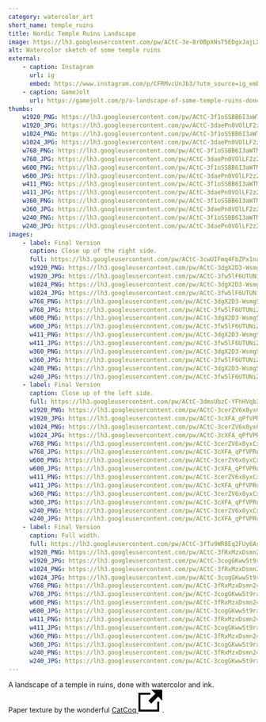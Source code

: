 ```yaml
---
category: watercolor_art
short_name: temple_ruins
title: Nordic Temple Ruins Landscape
image: https://lh3.googleusercontent.com/pw/ACtC-3e-Br0BpXNsT5EDgxJajLXRPMZJrl6vni5MTMDGtmf4ade8wMrQxnxoSUJe3GF2wwXjAnCBLGzBpGJc1dL17EP_Cy7i2gryPQMAB57GV2qv1uKEYjp5ikTmtPnHcZG9D7MsJ1NTNSI8SYWz2XV088AD=w1200-h630-no?authuser=0
alt: Watercolor sketch of some temple ruins
external:
    - caption: Instagram
      url: ig
      embed: https://www.instagram.com/p/CFRMvcUnJb3/?utm_source=ig_embed&amp;utm_campaign=loading
    - caption: GameJolt
      url: https://gamejolt.com/p/a-landscape-of-some-temple-ruins-done-with-watercolor-and-ink-pap-fqxcd4fv
thumbs:
    w1920_PNG: https://lh3.googleusercontent.com/pw/ACtC-3f1oSSBB6I3aWTM2p4Jtbxow8DOZhaiv1AA8e_qs9NJuSuzDAVOVC7xuWuP8DIIknLBZgYoSPMeiRcjEpCbdqatH9Y-Xdw0RiI8qwzUtyesKWj4-d8nyVeB4LIkDJRArWQNQb6iA66qZhRmddu7mfhX=w355
    w1920_JPG: https://lh3.googleusercontent.com/pw/ACtC-3daePn0VOlLF2z2lNnavjwJG_kSvvjS_5zA1DmdM3HoLkovuy66E3ja73Sr2wTz7JihBBLNfGVxTwDfe3oNQNo4AOMdqn0HJ_ZFaGUyS4RWC2JE6UcPbsqrlJFeOds2Tlxlk4QRMsFmpzJejwBuZzhJ=w355
    w1024_PNG: https://lh3.googleusercontent.com/pw/ACtC-3f1oSSBB6I3aWTM2p4Jtbxow8DOZhaiv1AA8e_qs9NJuSuzDAVOVC7xuWuP8DIIknLBZgYoSPMeiRcjEpCbdqatH9Y-Xdw0RiI8qwzUtyesKWj4-d8nyVeB4LIkDJRArWQNQb6iA66qZhRmddu7mfhX=w284
    w1024_JPG: https://lh3.googleusercontent.com/pw/ACtC-3daePn0VOlLF2z2lNnavjwJG_kSvvjS_5zA1DmdM3HoLkovuy66E3ja73Sr2wTz7JihBBLNfGVxTwDfe3oNQNo4AOMdqn0HJ_ZFaGUyS4RWC2JE6UcPbsqrlJFeOds2Tlxlk4QRMsFmpzJejwBuZzhJ=w284
    w768_PNG: https://lh3.googleusercontent.com/pw/ACtC-3f1oSSBB6I3aWTM2p4Jtbxow8DOZhaiv1AA8e_qs9NJuSuzDAVOVC7xuWuP8DIIknLBZgYoSPMeiRcjEpCbdqatH9Y-Xdw0RiI8qwzUtyesKWj4-d8nyVeB4LIkDJRArWQNQb6iA66qZhRmddu7mfhX=w213
    w768_JPG: https://lh3.googleusercontent.com/pw/ACtC-3daePn0VOlLF2z2lNnavjwJG_kSvvjS_5zA1DmdM3HoLkovuy66E3ja73Sr2wTz7JihBBLNfGVxTwDfe3oNQNo4AOMdqn0HJ_ZFaGUyS4RWC2JE6UcPbsqrlJFeOds2Tlxlk4QRMsFmpzJejwBuZzhJ=w213
    w600_PNG: https://lh3.googleusercontent.com/pw/ACtC-3f1oSSBB6I3aWTM2p4Jtbxow8DOZhaiv1AA8e_qs9NJuSuzDAVOVC7xuWuP8DIIknLBZgYoSPMeiRcjEpCbdqatH9Y-Xdw0RiI8qwzUtyesKWj4-d8nyVeB4LIkDJRArWQNQb6iA66qZhRmddu7mfhX=w166
    w600_JPG: https://lh3.googleusercontent.com/pw/ACtC-3daePn0VOlLF2z2lNnavjwJG_kSvvjS_5zA1DmdM3HoLkovuy66E3ja73Sr2wTz7JihBBLNfGVxTwDfe3oNQNo4AOMdqn0HJ_ZFaGUyS4RWC2JE6UcPbsqrlJFeOds2Tlxlk4QRMsFmpzJejwBuZzhJ=w166
    w411_PNG: https://lh3.googleusercontent.com/pw/ACtC-3f1oSSBB6I3aWTM2p4Jtbxow8DOZhaiv1AA8e_qs9NJuSuzDAVOVC7xuWuP8DIIknLBZgYoSPMeiRcjEpCbdqatH9Y-Xdw0RiI8qwzUtyesKWj4-d8nyVeB4LIkDJRArWQNQb6iA66qZhRmddu7mfhX=w114
    w411_JPG: https://lh3.googleusercontent.com/pw/ACtC-3daePn0VOlLF2z2lNnavjwJG_kSvvjS_5zA1DmdM3HoLkovuy66E3ja73Sr2wTz7JihBBLNfGVxTwDfe3oNQNo4AOMdqn0HJ_ZFaGUyS4RWC2JE6UcPbsqrlJFeOds2Tlxlk4QRMsFmpzJejwBuZzhJ=w114
    w360_PNG: https://lh3.googleusercontent.com/pw/ACtC-3f1oSSBB6I3aWTM2p4Jtbxow8DOZhaiv1AA8e_qs9NJuSuzDAVOVC7xuWuP8DIIknLBZgYoSPMeiRcjEpCbdqatH9Y-Xdw0RiI8qwzUtyesKWj4-d8nyVeB4LIkDJRArWQNQb6iA66qZhRmddu7mfhX=w100
    w360_JPG: https://lh3.googleusercontent.com/pw/ACtC-3daePn0VOlLF2z2lNnavjwJG_kSvvjS_5zA1DmdM3HoLkovuy66E3ja73Sr2wTz7JihBBLNfGVxTwDfe3oNQNo4AOMdqn0HJ_ZFaGUyS4RWC2JE6UcPbsqrlJFeOds2Tlxlk4QRMsFmpzJejwBuZzhJ=w100
    w240_PNG: https://lh3.googleusercontent.com/pw/ACtC-3f1oSSBB6I3aWTM2p4Jtbxow8DOZhaiv1AA8e_qs9NJuSuzDAVOVC7xuWuP8DIIknLBZgYoSPMeiRcjEpCbdqatH9Y-Xdw0RiI8qwzUtyesKWj4-d8nyVeB4LIkDJRArWQNQb6iA66qZhRmddu7mfhX=w66
    w240_JPG: https://lh3.googleusercontent.com/pw/ACtC-3daePn0VOlLF2z2lNnavjwJG_kSvvjS_5zA1DmdM3HoLkovuy66E3ja73Sr2wTz7JihBBLNfGVxTwDfe3oNQNo4AOMdqn0HJ_ZFaGUyS4RWC2JE6UcPbsqrlJFeOds2Tlxlk4QRMsFmpzJejwBuZzhJ=w66
images:
    - label: Final Version
      caption: Close up of the right side.
      full: https://lh3.googleusercontent.com/pw/ACtC-3cwUIFmq4FbZPx1nayL5r27iVLySdgT-_85qp5IdWn5VPN6nOVWlzpYxHOgWIqb7SwUvB33D5wgV6zQAEzVk9AF_s22onL6wdav6lu3PRmKAWUV3Dou8rP3z6lfBrDKb_d3OWVjlJyv6aMQZM4XzdWn=w1080
      w1920_PNG: https://lh3.googleusercontent.com/pw/ACtC-3dgX2D3-WsmgSngyWqMUaLvrKljzOdKKq4ZhcvMiKU7lTRnEmtNVd39QH1AzIfBuL6dQYYK5rLnDaFe7hYqbU7gkFhjxkqtEq00SmR_XWJNw1eJVUATMkXIMBoH4a1ASDR8GE7iQrhwkw297mcywtrW=w850
      w1920_JPG: https://lh3.googleusercontent.com/pw/ACtC-3fw5lF6UTUNiZU_R5RiPWwrvkDlStyR8ETyymnGzqYRfoeIEyRwB9zB4EzZOaoRpvAH6yPcSjRuZFepP7s71xqshjcHZ__llDetMdSZxLYblQaZ56sqfQPC_hQcfDes-_YEMPIxZi9HnkubxdQ6V1OJ=w850
      w1024_PNG: https://lh3.googleusercontent.com/pw/ACtC-3dgX2D3-WsmgSngyWqMUaLvrKljzOdKKq4ZhcvMiKU7lTRnEmtNVd39QH1AzIfBuL6dQYYK5rLnDaFe7hYqbU7gkFhjxkqtEq00SmR_XWJNw1eJVUATMkXIMBoH4a1ASDR8GE7iQrhwkw297mcywtrW=w711
      w1024_JPG: https://lh3.googleusercontent.com/pw/ACtC-3fw5lF6UTUNiZU_R5RiPWwrvkDlStyR8ETyymnGzqYRfoeIEyRwB9zB4EzZOaoRpvAH6yPcSjRuZFepP7s71xqshjcHZ__llDetMdSZxLYblQaZ56sqfQPC_hQcfDes-_YEMPIxZi9HnkubxdQ6V1OJ=w711
      w768_PNG: https://lh3.googleusercontent.com/pw/ACtC-3dgX2D3-WsmgSngyWqMUaLvrKljzOdKKq4ZhcvMiKU7lTRnEmtNVd39QH1AzIfBuL6dQYYK5rLnDaFe7hYqbU7gkFhjxkqtEq00SmR_XWJNw1eJVUATMkXIMBoH4a1ASDR8GE7iQrhwkw297mcywtrW=w533
      w768_JPG: https://lh3.googleusercontent.com/pw/ACtC-3fw5lF6UTUNiZU_R5RiPWwrvkDlStyR8ETyymnGzqYRfoeIEyRwB9zB4EzZOaoRpvAH6yPcSjRuZFepP7s71xqshjcHZ__llDetMdSZxLYblQaZ56sqfQPC_hQcfDes-_YEMPIxZi9HnkubxdQ6V1OJ=w533
      w600_PNG: https://lh3.googleusercontent.com/pw/ACtC-3dgX2D3-WsmgSngyWqMUaLvrKljzOdKKq4ZhcvMiKU7lTRnEmtNVd39QH1AzIfBuL6dQYYK5rLnDaFe7hYqbU7gkFhjxkqtEq00SmR_XWJNw1eJVUATMkXIMBoH4a1ASDR8GE7iQrhwkw297mcywtrW=w416
      w600_JPG: https://lh3.googleusercontent.com/pw/ACtC-3fw5lF6UTUNiZU_R5RiPWwrvkDlStyR8ETyymnGzqYRfoeIEyRwB9zB4EzZOaoRpvAH6yPcSjRuZFepP7s71xqshjcHZ__llDetMdSZxLYblQaZ56sqfQPC_hQcfDes-_YEMPIxZi9HnkubxdQ6V1OJ=w416
      w411_PNG: https://lh3.googleusercontent.com/pw/ACtC-3dgX2D3-WsmgSngyWqMUaLvrKljzOdKKq4ZhcvMiKU7lTRnEmtNVd39QH1AzIfBuL6dQYYK5rLnDaFe7hYqbU7gkFhjxkqtEq00SmR_XWJNw1eJVUATMkXIMBoH4a1ASDR8GE7iQrhwkw297mcywtrW=w285
      w411_JPG: https://lh3.googleusercontent.com/pw/ACtC-3fw5lF6UTUNiZU_R5RiPWwrvkDlStyR8ETyymnGzqYRfoeIEyRwB9zB4EzZOaoRpvAH6yPcSjRuZFepP7s71xqshjcHZ__llDetMdSZxLYblQaZ56sqfQPC_hQcfDes-_YEMPIxZi9HnkubxdQ6V1OJ=w285
      w360_PNG: https://lh3.googleusercontent.com/pw/ACtC-3dgX2D3-WsmgSngyWqMUaLvrKljzOdKKq4ZhcvMiKU7lTRnEmtNVd39QH1AzIfBuL6dQYYK5rLnDaFe7hYqbU7gkFhjxkqtEq00SmR_XWJNw1eJVUATMkXIMBoH4a1ASDR8GE7iQrhwkw297mcywtrW=w250
      w360_JPG: https://lh3.googleusercontent.com/pw/ACtC-3fw5lF6UTUNiZU_R5RiPWwrvkDlStyR8ETyymnGzqYRfoeIEyRwB9zB4EzZOaoRpvAH6yPcSjRuZFepP7s71xqshjcHZ__llDetMdSZxLYblQaZ56sqfQPC_hQcfDes-_YEMPIxZi9HnkubxdQ6V1OJ=w250
      w240_PNG: https://lh3.googleusercontent.com/pw/ACtC-3dgX2D3-WsmgSngyWqMUaLvrKljzOdKKq4ZhcvMiKU7lTRnEmtNVd39QH1AzIfBuL6dQYYK5rLnDaFe7hYqbU7gkFhjxkqtEq00SmR_XWJNw1eJVUATMkXIMBoH4a1ASDR8GE7iQrhwkw297mcywtrW=w166
      w240_JPG: https://lh3.googleusercontent.com/pw/ACtC-3fw5lF6UTUNiZU_R5RiPWwrvkDlStyR8ETyymnGzqYRfoeIEyRwB9zB4EzZOaoRpvAH6yPcSjRuZFepP7s71xqshjcHZ__llDetMdSZxLYblQaZ56sqfQPC_hQcfDes-_YEMPIxZi9HnkubxdQ6V1OJ=w166
    - label: Final Version
      caption: Close up of the left side.
      full: https://lh3.googleusercontent.com/pw/ACtC-3dmsUbzC-YFhHVqb3WEzOEfRqVZcakV_oIU-klbU4bn7Te3cHkKrKKfAAXzYvuHc-qk4UTYHmpeYAr12JPVZj3qnnbtnKnsbz9B5ZhoJddVhSXyDINzXrA0LORHJFTvmKuaBlfLB6oOLemXX1eQof48=w1080
      w1920_PNG: https://lh3.googleusercontent.com/pw/ACtC-3cerZV6x8yxCxNofQwQhouzNkEWUvAK0yR5_UQs7FdVMeFtwRbf-7cBv_MBf7MwOT79L8HzyjJBprbnNdQwdWn75-_aoQP0TnDUX4IViqQPxmvD8P8bpuSrH_H7xGekWc4H-yVM7Cd3_BEde9VaYkcL=w850
      w1920_JPG: https://lh3.googleusercontent.com/pw/ACtC-3cXFA_qPfVPRuAdcWh4mdpXuxG4Zn3rm65PQ4YDCvDZYqChxr12je4UQGOsXtO-aHeL-T-vR18ZBy01mYLFc-xoaojUu0PwK6nxbtAlEOS2heC47lYw76_KdIYXIrmzftJ3CgKI6YUrvy-1z37ePvhT=w850
      w1024_PNG: https://lh3.googleusercontent.com/pw/ACtC-3cerZV6x8yxCxNofQwQhouzNkEWUvAK0yR5_UQs7FdVMeFtwRbf-7cBv_MBf7MwOT79L8HzyjJBprbnNdQwdWn75-_aoQP0TnDUX4IViqQPxmvD8P8bpuSrH_H7xGekWc4H-yVM7Cd3_BEde9VaYkcL=w711
      w1024_JPG: https://lh3.googleusercontent.com/pw/ACtC-3cXFA_qPfVPRuAdcWh4mdpXuxG4Zn3rm65PQ4YDCvDZYqChxr12je4UQGOsXtO-aHeL-T-vR18ZBy01mYLFc-xoaojUu0PwK6nxbtAlEOS2heC47lYw76_KdIYXIrmzftJ3CgKI6YUrvy-1z37ePvhT=w711
      w768_PNG: https://lh3.googleusercontent.com/pw/ACtC-3cerZV6x8yxCxNofQwQhouzNkEWUvAK0yR5_UQs7FdVMeFtwRbf-7cBv_MBf7MwOT79L8HzyjJBprbnNdQwdWn75-_aoQP0TnDUX4IViqQPxmvD8P8bpuSrH_H7xGekWc4H-yVM7Cd3_BEde9VaYkcL=w533
      w768_JPG: https://lh3.googleusercontent.com/pw/ACtC-3cXFA_qPfVPRuAdcWh4mdpXuxG4Zn3rm65PQ4YDCvDZYqChxr12je4UQGOsXtO-aHeL-T-vR18ZBy01mYLFc-xoaojUu0PwK6nxbtAlEOS2heC47lYw76_KdIYXIrmzftJ3CgKI6YUrvy-1z37ePvhT=w533
      w600_PNG: https://lh3.googleusercontent.com/pw/ACtC-3cerZV6x8yxCxNofQwQhouzNkEWUvAK0yR5_UQs7FdVMeFtwRbf-7cBv_MBf7MwOT79L8HzyjJBprbnNdQwdWn75-_aoQP0TnDUX4IViqQPxmvD8P8bpuSrH_H7xGekWc4H-yVM7Cd3_BEde9VaYkcL=w416
      w600_JPG: https://lh3.googleusercontent.com/pw/ACtC-3cXFA_qPfVPRuAdcWh4mdpXuxG4Zn3rm65PQ4YDCvDZYqChxr12je4UQGOsXtO-aHeL-T-vR18ZBy01mYLFc-xoaojUu0PwK6nxbtAlEOS2heC47lYw76_KdIYXIrmzftJ3CgKI6YUrvy-1z37ePvhT=w416
      w411_PNG: https://lh3.googleusercontent.com/pw/ACtC-3cerZV6x8yxCxNofQwQhouzNkEWUvAK0yR5_UQs7FdVMeFtwRbf-7cBv_MBf7MwOT79L8HzyjJBprbnNdQwdWn75-_aoQP0TnDUX4IViqQPxmvD8P8bpuSrH_H7xGekWc4H-yVM7Cd3_BEde9VaYkcL=w285
      w411_JPG: https://lh3.googleusercontent.com/pw/ACtC-3cXFA_qPfVPRuAdcWh4mdpXuxG4Zn3rm65PQ4YDCvDZYqChxr12je4UQGOsXtO-aHeL-T-vR18ZBy01mYLFc-xoaojUu0PwK6nxbtAlEOS2heC47lYw76_KdIYXIrmzftJ3CgKI6YUrvy-1z37ePvhT=w285
      w360_PNG: https://lh3.googleusercontent.com/pw/ACtC-3cerZV6x8yxCxNofQwQhouzNkEWUvAK0yR5_UQs7FdVMeFtwRbf-7cBv_MBf7MwOT79L8HzyjJBprbnNdQwdWn75-_aoQP0TnDUX4IViqQPxmvD8P8bpuSrH_H7xGekWc4H-yVM7Cd3_BEde9VaYkcL=w250
      w360_JPG: https://lh3.googleusercontent.com/pw/ACtC-3cXFA_qPfVPRuAdcWh4mdpXuxG4Zn3rm65PQ4YDCvDZYqChxr12je4UQGOsXtO-aHeL-T-vR18ZBy01mYLFc-xoaojUu0PwK6nxbtAlEOS2heC47lYw76_KdIYXIrmzftJ3CgKI6YUrvy-1z37ePvhT=w250
      w240_PNG: https://lh3.googleusercontent.com/pw/ACtC-3cerZV6x8yxCxNofQwQhouzNkEWUvAK0yR5_UQs7FdVMeFtwRbf-7cBv_MBf7MwOT79L8HzyjJBprbnNdQwdWn75-_aoQP0TnDUX4IViqQPxmvD8P8bpuSrH_H7xGekWc4H-yVM7Cd3_BEde9VaYkcL=w166
      w240_JPG: https://lh3.googleusercontent.com/pw/ACtC-3cXFA_qPfVPRuAdcWh4mdpXuxG4Zn3rm65PQ4YDCvDZYqChxr12je4UQGOsXtO-aHeL-T-vR18ZBy01mYLFc-xoaojUu0PwK6nxbtAlEOS2heC47lYw76_KdIYXIrmzftJ3CgKI6YUrvy-1z37ePvhT=w166
    - label: Final Version
      caption: Full width.
      full: https://lh3.googleusercontent.com/pw/ACtC-3fTu9WR8Eq2FUy6AswNr8Fd_RS41Q6Fz8186dHshU-8OYoAFuDjf286HhXI4QPqgzIMFgHtJG--M1ohXP6weq6G5PHdBPU2o2DonyN7zfo5e33zhECd158WRIYf242SpL-1LkHXVh2y1SSS9X2fNcHh=w1080
      w1920_PNG: https://lh3.googleusercontent.com/pw/ACtC-3fRxMzxDsmn24eg08w65uPPXpl_JwPWznph-CF-ClCbHyK1H1u_21FkszW5N4CEJ6EyvBblOhK6ekWaVOxQbei81WqnaNTor4pbFd2Kl-Dce8TOm03-Yt1nCPybM1wduuf5x5COldRRKcjhGCEyOq7n=w850
      w1920_JPG: https://lh3.googleusercontent.com/pw/ACtC-3cogGKww5t9raAu_RwjYtgz9wzDGMzxpcSK_1v3qd4iaiT20pO1t2gI9wN4QJi9AYRJs2a6Z1k7qLnLLIg8Bd-S0G_t36qDFhiowZx_38mak7Mx7xdA75weLeipwUO8BR0j2OBtHSlSaXKUggzkuEIT=w850
      w1024_PNG: https://lh3.googleusercontent.com/pw/ACtC-3fRxMzxDsmn24eg08w65uPPXpl_JwPWznph-CF-ClCbHyK1H1u_21FkszW5N4CEJ6EyvBblOhK6ekWaVOxQbei81WqnaNTor4pbFd2Kl-Dce8TOm03-Yt1nCPybM1wduuf5x5COldRRKcjhGCEyOq7n=w711
      w1024_JPG: https://lh3.googleusercontent.com/pw/ACtC-3cogGKww5t9raAu_RwjYtgz9wzDGMzxpcSK_1v3qd4iaiT20pO1t2gI9wN4QJi9AYRJs2a6Z1k7qLnLLIg8Bd-S0G_t36qDFhiowZx_38mak7Mx7xdA75weLeipwUO8BR0j2OBtHSlSaXKUggzkuEIT=w711
      w768_PNG: https://lh3.googleusercontent.com/pw/ACtC-3fRxMzxDsmn24eg08w65uPPXpl_JwPWznph-CF-ClCbHyK1H1u_21FkszW5N4CEJ6EyvBblOhK6ekWaVOxQbei81WqnaNTor4pbFd2Kl-Dce8TOm03-Yt1nCPybM1wduuf5x5COldRRKcjhGCEyOq7n=w533
      w768_JPG: https://lh3.googleusercontent.com/pw/ACtC-3cogGKww5t9raAu_RwjYtgz9wzDGMzxpcSK_1v3qd4iaiT20pO1t2gI9wN4QJi9AYRJs2a6Z1k7qLnLLIg8Bd-S0G_t36qDFhiowZx_38mak7Mx7xdA75weLeipwUO8BR0j2OBtHSlSaXKUggzkuEIT=w533
      w600_PNG: https://lh3.googleusercontent.com/pw/ACtC-3fRxMzxDsmn24eg08w65uPPXpl_JwPWznph-CF-ClCbHyK1H1u_21FkszW5N4CEJ6EyvBblOhK6ekWaVOxQbei81WqnaNTor4pbFd2Kl-Dce8TOm03-Yt1nCPybM1wduuf5x5COldRRKcjhGCEyOq7n=w416
      w600_JPG: https://lh3.googleusercontent.com/pw/ACtC-3cogGKww5t9raAu_RwjYtgz9wzDGMzxpcSK_1v3qd4iaiT20pO1t2gI9wN4QJi9AYRJs2a6Z1k7qLnLLIg8Bd-S0G_t36qDFhiowZx_38mak7Mx7xdA75weLeipwUO8BR0j2OBtHSlSaXKUggzkuEIT=w416
      w411_PNG: https://lh3.googleusercontent.com/pw/ACtC-3fRxMzxDsmn24eg08w65uPPXpl_JwPWznph-CF-ClCbHyK1H1u_21FkszW5N4CEJ6EyvBblOhK6ekWaVOxQbei81WqnaNTor4pbFd2Kl-Dce8TOm03-Yt1nCPybM1wduuf5x5COldRRKcjhGCEyOq7n=w285
      w411_JPG: https://lh3.googleusercontent.com/pw/ACtC-3cogGKww5t9raAu_RwjYtgz9wzDGMzxpcSK_1v3qd4iaiT20pO1t2gI9wN4QJi9AYRJs2a6Z1k7qLnLLIg8Bd-S0G_t36qDFhiowZx_38mak7Mx7xdA75weLeipwUO8BR0j2OBtHSlSaXKUggzkuEIT=w285
      w360_PNG: https://lh3.googleusercontent.com/pw/ACtC-3fRxMzxDsmn24eg08w65uPPXpl_JwPWznph-CF-ClCbHyK1H1u_21FkszW5N4CEJ6EyvBblOhK6ekWaVOxQbei81WqnaNTor4pbFd2Kl-Dce8TOm03-Yt1nCPybM1wduuf5x5COldRRKcjhGCEyOq7n=w250
      w360_JPG: https://lh3.googleusercontent.com/pw/ACtC-3cogGKww5t9raAu_RwjYtgz9wzDGMzxpcSK_1v3qd4iaiT20pO1t2gI9wN4QJi9AYRJs2a6Z1k7qLnLLIg8Bd-S0G_t36qDFhiowZx_38mak7Mx7xdA75weLeipwUO8BR0j2OBtHSlSaXKUggzkuEIT=w250
      w240_PNG: https://lh3.googleusercontent.com/pw/ACtC-3fRxMzxDsmn24eg08w65uPPXpl_JwPWznph-CF-ClCbHyK1H1u_21FkszW5N4CEJ6EyvBblOhK6ekWaVOxQbei81WqnaNTor4pbFd2Kl-Dce8TOm03-Yt1nCPybM1wduuf5x5COldRRKcjhGCEyOq7n=w166
      w240_JPG: https://lh3.googleusercontent.com/pw/ACtC-3cogGKww5t9raAu_RwjYtgz9wzDGMzxpcSK_1v3qd4iaiT20pO1t2gI9wN4QJi9AYRJs2a6Z1k7qLnLLIg8Bd-S0G_t36qDFhiowZx_38mak7Mx7xdA75weLeipwUO8BR0j2OBtHSlSaXKUggzkuEIT=w166
---
```


A landscape of a temple in ruins, done with watercolor and ink.  
Paper texture by the wonderful [CatCoq <img src="/assets/images/icons/external.svg" alt="External Link" class="external-icon">](https://www.instagram.com/catcoq/).
